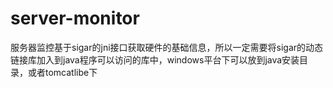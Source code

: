 # server-monitor
服务器监控基于sigar的jni接口获取硬件的基础信息，所以一定需要将sigar的动态链接库加入到java程序可以访问的库中，windows平台下可以放到java安装目录，或者tomcatlibe下
